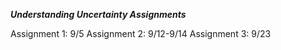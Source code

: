 ***Understanding Uncertainty Assignments***

Assignment 1: 9/5
Assignment 2: 9/12-9/14
Assignment 3: 9/23
